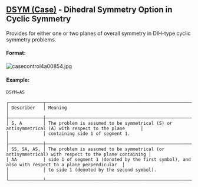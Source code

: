 ## [DSYM (Case)](https://nexus.hexagon.com/documentationcenter/bundle/MSC_Nastran_2022.4/page/Nastran_Combined_Book/qrg/casecontrol4a/TOC.DSYM.Case.xhtml) - Dihedral Symmetry Option in Cyclic Symmetry
Provides for either one or two planes of overall symmetry in DIH-type cyclic symmetry problems.

#### Format:

![casecontrol4a00854.jpg](https://help-be.hexagonmi.com/bundle/MSC_Nastran_2022.4/page/Nastran_Combined_Book/qrg/casecontrol4a/../../../assets/casecontrol4a00854.jpg?_LANG=enus)

#### Example:

```nastran
DSYM=AS
```

```text
┌─────────────┬────────────────────────────────────────────────────────────────────────────────────────────────────┐
│ Describer   │ Meaning                                                                                            │
├─────────────┼────────────────────────────────────────────────────────────────────────────────────────────────────┤
│ S, A        │ The problem is assumed to be symmetrical (S) or antisymmetrical (A) with respect to the plane      │
│             │ containing side 1 of segment 1.                                                                    │
├─────────────┼────────────────────────────────────────────────────────────────────────────────────────────────────┤
│ SS, SA, AS, │ The problem is assumed to be symmetrical (or antisymmetrical) with respect to the plane containing │
│ AA          │ side 1 of segment 1 (denoted by the first symbol), and also with respect to a plane perpendicular  │
│             │ to side 1 (denoted by the second symbol).                                                          │
└─────────────┴────────────────────────────────────────────────────────────────────────────────────────────────────┘
```
